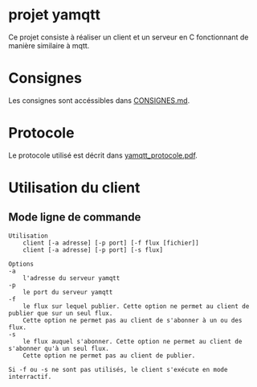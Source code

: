 # projet yamqtt

Ce projet consiste à réaliser un client et un serveur en C fonctionnant de manière similaire à mqtt.

# Consignes
Les consignes sont accéssibles dans [CONSIGNES.md](./CONSIGNES.md).

# Protocole
Le protocole utilisé est décrit dans [yamqtt\_protocole.pdf](./yamqtt_protocole.pdf).

# Utilisation du client
## Mode ligne de commande
```
Utilisation
	client [-a adresse] [-p port] [-f flux [fichier]]
	client [-a adresse] [-p port] [-s flux]

Options
-a
	l'adresse du serveur yamqtt
-p
	le port du serveur yamqtt
-f
	le flux sur lequel publier. Cette option ne permet au client de publier que sur un seul flux. 
	Cette option ne permet pas au client de s'abonner à un ou des flux.
-s
	le flux auquel s'abonner. Cette option ne permet au client de s'abonner qu'à un seul flux. 
	Cette option ne permet pas au client de publier.

Si -f ou -s ne sont pas utilisés, le client s'exécute en mode interractif.
```

